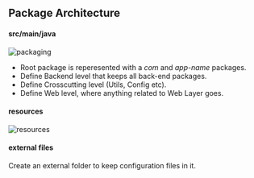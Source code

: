 ## Package Architecture
#### src/main/java
![packaging](https://cloud.githubusercontent.com/assets/13823751/23345031/c435b4d4-fc4c-11e6-8658-c7c0f4e31605.jpg)

- Root package is reperesented with a *com* and *app-name* packages.
- Define Backend level that keeps all back-end packages.
- Define Crosscutting level (Utils, Config etc).
- Define Web level, where anything related to Web Layer goes.

#### resources
![resources](https://cloud.githubusercontent.com/assets/13823751/23345102/1f1ab024-fc4e-11e6-88c1-b55f43a4b029.jpg)

#### external files
Create an external folder to keep configuration files in it.
